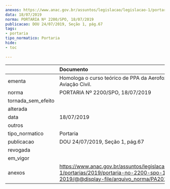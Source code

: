 ```yaml
---
anexos: https://www.anac.gov.br/assuntos/legislacao/legislacao-1/portarias/2019/portaria-no-2200-spo-18-07-2019/@@display-file/arquivo_norma/PA2019-2200.pdf
data: 18/07/2019
norma: PORTARIA Nº 2200/SPO, 18/07/2019
publicacao: DOU 24/07/2019, Seção 1, pág.67
tags:
- portaria
tipo_normatico: Portaria
hide: 
- toc 
 
---
```


|                    | Documento                                                                                                                                            |
|:-------------------|:-----------------------------------------------------------------------------------------------------------------------------------------------------|
| ementa             | Homologa o curso teórico de PPA da Aerofox Escola de Aviação Civil.                                                                                  |
| norma              | PORTARIA Nº 2200/SPO, 18/07/2019                                                                                                                     |
| tornada_sem_efeito |                                                                                                                                                      |
| alterada           |                                                                                                                                                      |
| data               | 18/07/2019                                                                                                                                           |
| outros             |                                                                                                                                                      |
| tipo_normatico     | Portaria                                                                                                                                             |
| publicacao         | DOU 24/07/2019, Seção 1, pág.67                                                                                                                      |
| revogada           |                                                                                                                                                      |
| em_vigor           |                                                                                                                                                      |
| anexos             | https://www.anac.gov.br/assuntos/legislacao/legislacao-1/portarias/2019/portaria-no-2200-spo-18-07-2019/@@display-file/arquivo_norma/PA2019-2200.pdf |